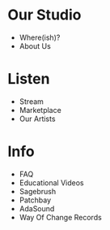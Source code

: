 # Our Studio
  - Where(ish)?
  - About Us
  
# Listen
  - Stream
  - Marketplace
  - Our Artists
  
# Info
  - FAQ
  - Educational Videos
  - Sagebrush
  - Patchbay
  - AdaSound
  - Way Of Change Records
